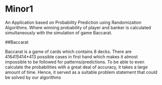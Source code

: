 # Minor1
An Application based on Probability Prediction using Randomization Algorithms. Where winning probability of player and banker is calculated simultaneously with the simulation of game Baccarat.

##Baccarat

Baccarat is a game of cards which contains 8 decks. There are 416*415*414*413 possible cases in first hand
which makes it almost impossible to be followed for patterns/predictions. To be able to even calculate the
probabilities with a great deal of accuracy, it takes a large amount of time. Hence, it served as a suitable
problem statement that could be solved by our algorithms
